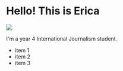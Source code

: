 # Hello! This is Erica

![](https://www.google.com/logos/doodles/2019/india-republic-day-2019-5067562814537728-2x.png)

I'm a year 4 International Journalism student.

* item 1
* item 2
* item 3







